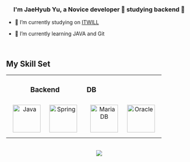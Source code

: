 ### <div align="center">I'm JaeHyub Yu, a Novice developer 🌱 studying backend 🌱</div>  
  

- 🔭 I’m currently studying on [ITWILL](https://www.itwill.co.kr/)  
  

- 🌱 I’m currently learning JAVA and Git  
  

<br/>  


## My Skill Set  
<table><tr><td align="center" valign="top" width="50%">



### Backend  
<div align="center">  
<img style="margin: 10px" src="https://profilinator.rishav.dev/skills-assets/java-original-wordmark.svg" alt="Java" height="75" />  
<img style="margin: 10px" src="https://profilinator.rishav.dev/skills-assets/springio-icon.svg" alt="Spring" height="75" />  
</div>

</td><td valign="top" width="50%">



### DB  
<div align="center">  
<img style="margin: 10px" src="https://profilinator.rishav.dev/skills-assets/mariadb.png" alt="Maria DB" height="75" />  
<img style="margin: 10px" src="https://profilinator.rishav.dev/skills-assets/oracle-original.svg" alt="Oracle" height="75" />  
</div>

</td></tr></table>  

<br/>  

<div align="center">
<img src="https://komarev.com/ghpvc/?username=Hyubs011&&style=flat-square" align="center" />
</div>  

<br />

<!--
**Hyubs011/Hyubs011** is a ✨ _special_ ✨ repository because its `README.md` (this file) appears on your GitHub profile.

Here are some ideas to get you started:

- 🔭 I’m currently working on ...
- 🌱 I’m currently learning ...
- 👯 I’m looking to collaborate on ...
- 🤔 I’m looking for help with ...
- 💬 Ask me about ...
- 📫 How to reach me: ...
- 😄 Pronouns: ...
- ⚡ Fun fact: ...
-->
